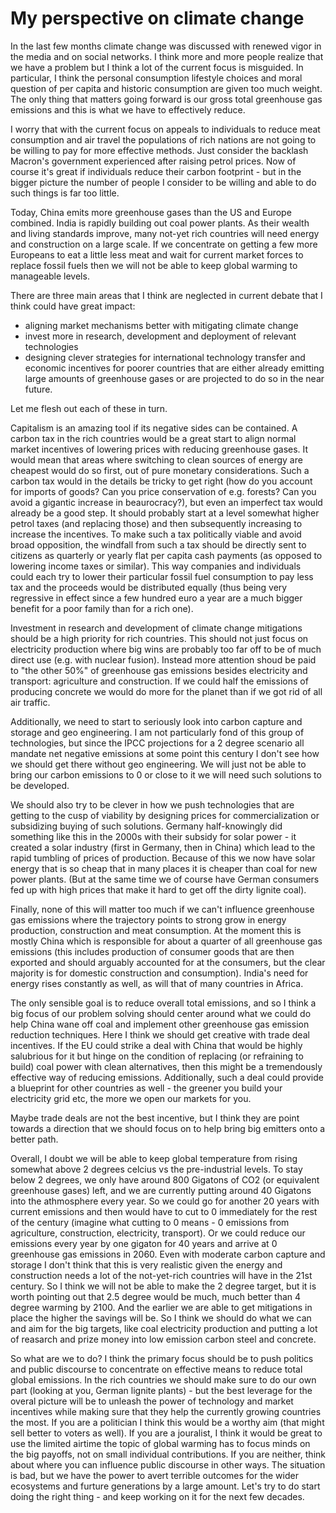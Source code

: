# My perspective on climate change

In the last few months climate change was discussed with renewed vigor in the media and on social networks. I think more and more people realize that we have a problem but I think a lot of the current focus is misguided. In particular, I think the personal consumption lifestyle choices and moral question of per capita and historic consumption are given too much weight. The only thing that matters going forward is our gross total greenhouse gas emissions and this is what we have to effectively reduce.

I worry that with the current focus on appeals to individuals to reduce meat consumption and air travel the populations of rich nations are not going to be willing to pay for more effective methods. Just consider the backlash Macron's government experienced after raising petrol prices. Now of course it's great if individuals reduce their carbon footprint - but in the bigger picture the number of people I consider to be willing and able to do such things is far too little.

Today, China emits more greenhouse gases than the US and Europe combined. India is rapidly building out coal power plants. As their wealth and living standards improve, many not-yet rich countries will need energy and construction on a large scale. If we concentrate on getting a few more Europeans to eat a little less meat and wait for current market forces to replace fossil fuels then we will not be able to keep global warming to manageable levels.

There are three main areas that I think are neglected in current debate that I think could have great impact:
* aligning market mechanisms better with mitigating climate change
* invest more in research, development and deployment of relevant technologies
* designing clever strategies for international technology transfer and economic incentives for poorer countries that are either already emitting large amounts of greenhouse gases or are projected to do so in the near future.

Let me flesh out each of these in turn.

Capitalism is an amazing tool if its negative sides can be contained. A carbon tax in the rich countries would be a great start to align normal market incentives of lowering prices with reducing greenhouse gases. It would mean that areas where switching to clean sources of energy are cheapest would do so first, out of pure monetary considerations. Such a carbon tax would in the details be tricky to get right (how do you account for imports of goods? Can you price conservation of e.g. forests? Can you avoid a gigantic increase in beaurocracy?), but even an imperfect tax would already be a good step. It should probably start at a level somewhat higher petrol taxes (and replacing those) and then subsequently increasing to increase the incentives. To make such a tax politically viable and avoid broad opposition, the windfall from such a tax should be directly sent to citizens as quarterly or yearly flat per capita cash payments (as opposed to lowering income taxes or similar). This way companies and individuals could each try to lower their particular fossil fuel consumption to pay less tax and the proceeds would be distributed equally (thus being very regressive in effect since a few hundred euro a year are a much bigger benefit for a poor family than for a rich one).

Investment in research and development of climate change mitigations should be a high priority for rich countries. This should not just focus on electricity production where big wins are probably too far off to be of much direct use (e.g. with nuclear fusion). Instead more attention shoud be paid to "the other 50%" of greenhouse gas emissions besides electricity and transport: agriculture and construction. If we could half the emissions of producing concrete we would do more for the planet than if we got rid of all air traffic.

Additionally, we need to start to seriously look into carbon capture and storage and geo engineering. I am not particularly fond of this group of technologies, but since the IPCC projections for a 2 degree scenario all mandate net negative emissions at some point this century I don't see how we should get there without geo engineering. We will just not be able to bring our carbon emissions to 0 or close to it we will need such solutions to be developed.

We should also try to be clever in how we push technologies that are getting to the cusp of viability by designing prices for commercialization or subsidizing buying of such solutions. Germany half-knowingly did something like this in the 2000s with their subsidy for solar power - it created a solar industry (first in Germany, then in China) which lead to the rapid tumbling of prices of production. Because of this we now have solar energy that is so cheap that in many places it is cheaper than coal for new power plants. (But at the same time we of course have German consumers fed up with high prices that make it hard to get off the dirty lignite coal).

Finally, none of this will matter too much if we can't influence greenhouse gas emissions where the trajectory points to strong grow in energy production, construction and meat consumption. At the moment this is mostly China which is responsible for about a quarter of all greenhouse gas emissions (this includes production of consumer goods that are then exported and should arguably accounted for at the consumers, but the clear majority is for domestic construction and consumption). India's need for energy rises constantly as well, as will that of many countries in Africa.

The only sensible goal is to reduce overall total emissions, and so I think a big focus of our problem solving should center around what we could do help China wane off coal and implement other greenhouse gas emission reduction techniques. Here I think we should get creative with trade deal incentives. If the EU could strike a deal with China that would be highly salubrious for it but hinge on the condition of replacing (or refraining to build) coal power with clean alternatives, then this might be a tremendously effective way of reducing emissions. Additionally, such a deal could provide a blueprint for other countries as well - the greener you build your electricity grid etc, the more we open our markets for you.

Maybe trade deals are not the best incentive, but I think they are point towards a direction that we should focus on to help bring big emitters onto a better path.

Overall, I doubt we will be able to keep global temperature from rising somewhat above 2 degrees celcius vs the pre-industrial levels. To stay below 2 degrees, we only have around 800 Gigatons of CO2 (or equivalent greenhouse gases) left, and we are currently putting around 40 Gigatons into the athmosphere every year. So we could go for another 20 years with current emissions and then would have to cut to 0 immediately for the rest of the century (imagine what cutting to 0 means - 0 emissions from agriculture, construction, electricity, transport). Or we could reduce our emissions every year by one gigaton for 40 years and arrive at 0 greenhouse gas emissions in 2060. Even with moderate carbon capture and storage I don't think that this is very realistic given the energy and construction needs a lot of the not-yet-rich countries will have in the 21st century. So I think we will not be able to make the 2 degree target, but it is worth pointing out that 2.5 degree would be much, much better than 4 degree warming by 2100. And the earlier we are able to get mitigations in place the higher the savings will be. So I think we should do what we can and aim for the big targets, like coal electricity production and putting a lot of reasarch and prize money into low emission carbon steel and concrete.

So what are we to do? I think the primary focus should be to push politics and public discourse to concentrate on effective means to reduce total global emissions. In the rich countries we should make sure to do our own part (looking at you, German lignite plants) - but the best leverage for the overal picture will be to unleash the power of technology and market incentives while making sure that they help the currently growing countries the most. If you are a politician  I think this would be a worthy aim (that might sell better to voters as well). If you are a jouralist, I think it would be great to use the limited airtime the topic of global warming has to focus minds on the big payoffs, not on small individual contributions. If you are neither, think about where you can influence public discourse in other ways. The situation is bad, but we have the power to avert terrible outcomes for the wider ecosystems and furture generations by a large amount. Let's try to do start doing the right thing - and keep working on it for the next few decades.
